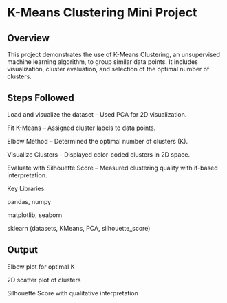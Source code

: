 # K-Means Clustering Mini Project
## Overview

This project demonstrates the use of K-Means Clustering, an unsupervised machine learning algorithm, to group similar data points. It includes visualization, cluster evaluation, and selection of the optimal number of clusters.

## Steps Followed

Load and visualize the dataset – Used PCA for 2D visualization.

Fit K-Means – Assigned cluster labels to data points.

Elbow Method – Determined the optimal number of clusters (K).

Visualize Clusters – Displayed color-coded clusters in 2D space.

Evaluate with Silhouette Score – Measured clustering quality with if-based interpretation.

Key Libraries

pandas, numpy

matplotlib, seaborn

sklearn (datasets, KMeans, PCA, silhouette_score)

## Output

Elbow plot for optimal K

2D scatter plot of clusters

Silhouette Score with qualitative interpretation